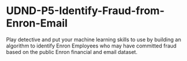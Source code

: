 # UDND-P5-Identify-Fraud-from-Enron-Email

Play detective and put your machine learning skills to use by building an algorithm to identify Enron Employees who may have committed fraud based on the public Enron financial and email dataset.
